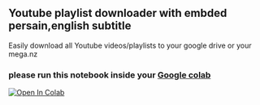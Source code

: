 ## Youtube playlist downloader with embded persain,english subtitle

Easily download all Youtube videos/playlists to your google drive or your mega.nz


### please run this notebook inside your [Google colab](https://colab.research.google.com/)
<a href="https://github.com/ElyasMoshirpanahi/useful-programs/blob/main/Youtube_to_drive_mega.ipynb" target="_blank" rel="noreferrer noopener"><img src="https://camo.githubusercontent.com/84f0493939e0c4de4e6dbe113251b4bfb5353e57134ffd9fcab6b8714514d4d1/68747470733a2f2f636f6c61622e72657365617263682e676f6f676c652e636f6d2f6173736574732f636f6c61622d62616467652e737667" alt="Open In Colab" data-canonical-src="https://colab.research.google.com/assets/colab-badge.svg" style="max-width: 100%;"></a>